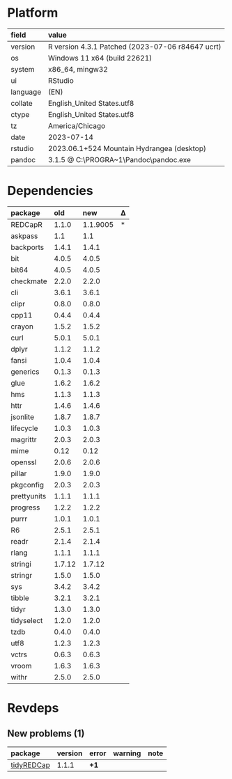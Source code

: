 # Platform

|field    |value                                            |
|:--------|:------------------------------------------------|
|version  |R version 4.3.1 Patched (2023-07-06 r84647 ucrt) |
|os       |Windows 11 x64 (build 22621)                     |
|system   |x86_64, mingw32                                  |
|ui       |RStudio                                          |
|language |(EN)                                             |
|collate  |English_United States.utf8                       |
|ctype    |English_United States.utf8                       |
|tz       |America/Chicago                                  |
|date     |2023-07-14                                       |
|rstudio  |2023.06.1+524 Mountain Hydrangea (desktop)       |
|pandoc   |3.1.5 @ C:\PROGRA~1\Pandoc\pandoc.exe            |

# Dependencies

|package     |old    |new      |Δ  |
|:-----------|:------|:--------|:--|
|REDCapR     |1.1.0  |1.1.9005 |*  |
|askpass     |1.1    |1.1      |   |
|backports   |1.4.1  |1.4.1    |   |
|bit         |4.0.5  |4.0.5    |   |
|bit64       |4.0.5  |4.0.5    |   |
|checkmate   |2.2.0  |2.2.0    |   |
|cli         |3.6.1  |3.6.1    |   |
|clipr       |0.8.0  |0.8.0    |   |
|cpp11       |0.4.4  |0.4.4    |   |
|crayon      |1.5.2  |1.5.2    |   |
|curl        |5.0.1  |5.0.1    |   |
|dplyr       |1.1.2  |1.1.2    |   |
|fansi       |1.0.4  |1.0.4    |   |
|generics    |0.1.3  |0.1.3    |   |
|glue        |1.6.2  |1.6.2    |   |
|hms         |1.1.3  |1.1.3    |   |
|httr        |1.4.6  |1.4.6    |   |
|jsonlite    |1.8.7  |1.8.7    |   |
|lifecycle   |1.0.3  |1.0.3    |   |
|magrittr    |2.0.3  |2.0.3    |   |
|mime        |0.12   |0.12     |   |
|openssl     |2.0.6  |2.0.6    |   |
|pillar      |1.9.0  |1.9.0    |   |
|pkgconfig   |2.0.3  |2.0.3    |   |
|prettyunits |1.1.1  |1.1.1    |   |
|progress    |1.2.2  |1.2.2    |   |
|purrr       |1.0.1  |1.0.1    |   |
|R6          |2.5.1  |2.5.1    |   |
|readr       |2.1.4  |2.1.4    |   |
|rlang       |1.1.1  |1.1.1    |   |
|stringi     |1.7.12 |1.7.12   |   |
|stringr     |1.5.0  |1.5.0    |   |
|sys         |3.4.2  |3.4.2    |   |
|tibble      |3.2.1  |3.2.1    |   |
|tidyr       |1.3.0  |1.3.0    |   |
|tidyselect  |1.2.0  |1.2.0    |   |
|tzdb        |0.4.0  |0.4.0    |   |
|utf8        |1.2.3  |1.2.3    |   |
|vctrs       |0.6.3  |0.6.3    |   |
|vroom       |1.6.3  |1.6.3    |   |
|withr       |2.5.0  |2.5.0    |   |

# Revdeps

## New problems (1)

|package    |version |error  |warning |note |
|:----------|:-------|:------|:-------|:----|
|[tidyREDCap](problems.md#tidyredcap)|1.1.1   |__+1__ |        |     |

